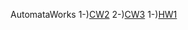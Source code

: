 AutomataWorks
1-)[CW2](https://sfrcnayds.github.io/AutomataWorks/DFANFA.html)
2-)[CW3](https://sfrcnayds.github.io/AutomataWorks/RegExp.html)
1-)[HW1](https://sfrcnayds.github.io/AutomataWorks/RegExpHW.html)
